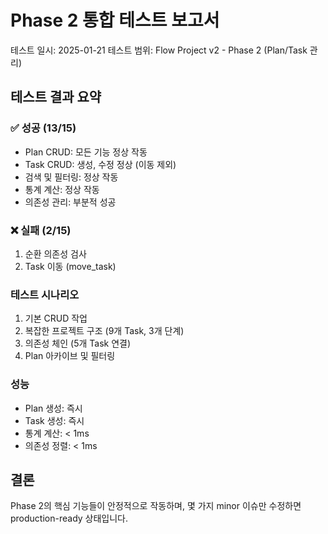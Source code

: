 # Phase 2 통합 테스트 보고서

테스트 일시: 2025-01-21
테스트 범위: Flow Project v2 - Phase 2 (Plan/Task 관리)

## 테스트 결과 요약

### ✅ 성공 (13/15)
- Plan CRUD: 모든 기능 정상 작동
- Task CRUD: 생성, 수정 정상 (이동 제외)
- 검색 및 필터링: 정상 작동
- 통계 계산: 정상 작동
- 의존성 관리: 부분적 성공

### ❌ 실패 (2/15)
1. 순환 의존성 검사
2. Task 이동 (move_task)

### 테스트 시나리오
1. 기본 CRUD 작업
2. 복잡한 프로젝트 구조 (9개 Task, 3개 단계)
3. 의존성 체인 (5개 Task 연결)
4. Plan 아카이브 및 필터링

### 성능
- Plan 생성: 즉시
- Task 생성: 즉시
- 통계 계산: < 1ms
- 의존성 정렬: < 1ms

## 결론
Phase 2의 핵심 기능들이 안정적으로 작동하며,
몇 가지 minor 이슈만 수정하면 production-ready 상태입니다.
